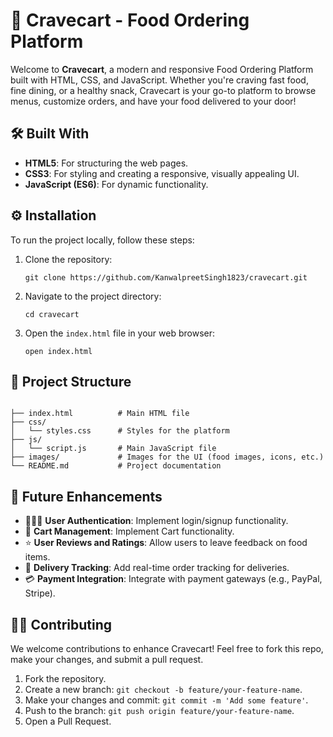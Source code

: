<h1>🍔 Cravecart - Food Ordering Platform</h1>

<p>Welcome to <strong>Cravecart</strong>, a modern and responsive Food Ordering Platform built with HTML, CSS, and JavaScript. Whether you're craving fast food, fine dining, or a healthy snack, Cravecart is your go-to platform to browse menus, customize orders, and have your food delivered to your door!</p>

<h2>🛠️ Built With</h2>
<ul>
  <li><strong>HTML5</strong>: For structuring the web pages.</li>
  <li><strong>CSS3</strong>: For styling and creating a responsive, visually appealing UI.</li>
  <li><strong>JavaScript (ES6)</strong>: For dynamic functionality.</li>
</ul>

<h2>⚙️ Installation</h2>
<p>To run the project locally, follow these steps:</p>
<ol>
  <li>Clone the repository:</li>
  <pre><code>git clone https://github.com/KanwalpreetSingh1823/cravecart.git</code></pre>

  <li>Navigate to the project directory:</li>
  <pre><code>cd cravecart</code></pre>

  <li>Open the <code>index.html</code> file in your web browser:</li>
  <pre><code>open index.html</code></pre>
</ol>

<h2>📂 Project Structure</h2>
<pre><code>
├── index.html          # Main HTML file
├── css/
│   └── styles.css      # Styles for the platform
├── js/
│   └── script.js       # Main JavaScript file
├── images/             # Images for the UI (food images, icons, etc.)
└── README.md           # Project documentation
</code></pre>

<h2>🚧 Future Enhancements</h2>
<ul>
  <li>🧑‍🤝‍🧑 <strong>User Authentication</strong>: Implement login/signup functionality.</li>
  <li>🛒 <strong>Cart Management</strong>: Implement Cart functionality.</li>
  <li>⭐ <strong>User Reviews and Ratings</strong>: Allow users to leave feedback on food items.</li>
  <li>🛵 <strong>Delivery Tracking</strong>: Add real-time order tracking for deliveries.</li>
  <li>💳 <strong>Payment Integration</strong>: Integrate with payment gateways (e.g., PayPal, Stripe).</li>
</ul>

<h2>👨‍💻 Contributing</h2>
<p>We welcome contributions to enhance Cravecart! Feel free to fork this repo, make your changes, and submit a pull request.</p>
<ol>
  <li>Fork the repository.</li>
  <li>Create a new branch: <code>git checkout -b feature/your-feature-name</code>.</li>
  <li>Make your changes and commit: <code>git commit -m 'Add some feature'</code>.</li>
  <li>Push to the branch: <code>git push origin feature/your-feature-name</code>.</li>
  <li>Open a Pull Request.</li>
</ol>

